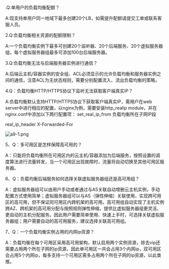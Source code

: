 .Q:单用户的负载均衡配额？

A:现支持单用户同一地域下最多创建20个LB，如需提升配额请提交工单或联系客服人员。

2.Q:负载均衡相关资源的配额限制？

A:一个负载均衡实例下最多可创建20个监听器、20个后端服务、20个虚拟服务器组，每个虚拟服务器组最多可添加100台后端服务器。

3.Q:负载均衡无法与后端服务器实例进行通信？

A:后端云主机/容器实例的安全组、ACL必须显示的允许负载均衡和服务器实例之间的通信，注意ACL为无状态规则，需要分别配置流入、流出负载均衡的策略。

4.Q：负载均衡HTTP/HTTPS协议下监听无法获取客户端真实IP？

A:负载均衡默认支持HTTP/HTTPS协议下获取客户端真实IP，需用户在web server中进行相应的配置，以nginx为例，需要安装http_realip module，并在nginx.conf中添加以下两行配置项：
set_real_ip_from 负载均衡所在子网IP段

real_ip_header X-Forwarded-For

![a9-1.png](https://img1.jcloudcs.com/cms/90d13002-9fc1-4124-97a2-1966a88ee9b820180629024646.png)

5、Q：多可用区是怎样保障高可用的？

A：只能将负载均衡所在可用区内的云主机/容器添加为后端服务，按照设置的调度算法进行流量转发，当一个可用区出现故障时，流量将自动切换至其他可用区服务器。

6、Q：负载均衡后端服务如何选择关联虚拟服务器组还是高可用组？

A：虚拟服务器组可以由用户手动或者通过与AS关联自动增删云主机实例，手动配置方式使用简单；虚拟服务器组可以与AS（弹性伸缩）关联使用，实现跨可用区的高可用，但不保证同可用区内跨机架的高可用。高可用组自动实现了主机实例跨AZ、跨机架的高可用分配与按照规则弹性伸缩，提供比虚拟服务器组更灵活、更自动的主机分配服务。因此用户需要简单使用、快速上手时，可选择关联虚拟服务器组；用户需要自动的高可用服务，建议选择关联高可用组。

7、Q：一个负载均衡实例占用的内网ip资源？

A：负载均衡在每个可用区采用高可用架构，默认启用两个实例资源，除去vip还需要占用两个所在子网的ip资源，因此单可用区一共会占用3个内网ip，双可用区会占用5个内网ip，每多支持一个可用区需多占用两个所在子网的ip资源，以此类推。